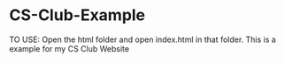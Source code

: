 # CS-Club-Example
TO USE:
Open the html folder and open index.html in that folder.
This is a example for my CS Club Website
